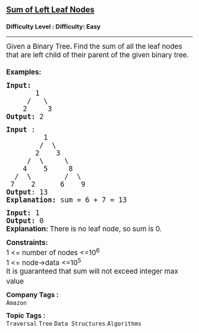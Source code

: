 <h2><a href="https://www.geeksforgeeks.org/problems/sum-of-left-leaf-nodes/1">Sum of Left Leaf Nodes</a></h2><h3>Difficulty Level : Difficulty: Easy</h3><hr><div class="problems_problem_content__Xm_eO"><p><span style="font-size: 14pt;">Given a Binary Tree<strong>. </strong>Find&nbsp;the sum of all the&nbsp;leaf nodes that are left&nbsp;child of their parent&nbsp;of the given binary tree.<br><br><strong>Examples:</strong></span></p>
<pre><span style="font-size: 14pt;"><strong>Input:
&nbsp;      </strong>1
&nbsp;    /   \
&nbsp;   2     3<strong>
Output: </strong>2
</span></pre>
<pre><span style="font-size: 14pt;"><strong>Input</strong> : 
         1
        /  \
       2    3
     /  \     \
    4    5     8 
  /  \        /  \
 7    2      6    9
<strong>Output</strong>: 13
<strong>Explanation: </strong>sum = 6 + 7 = 13</span></pre>
<pre><span style="font-size: 14pt;"><strong>Input: </strong>1<strong>
Output: </strong>0<strong><br></strong><strong style="font-family: -apple-system, BlinkMacSystemFont, 'Segoe UI', Roboto, Oxygen, Ubuntu, Cantarell, 'Open Sans', 'Helvetica Neue', sans-serif;">Explanation: </strong><span style="font-family: -apple-system, BlinkMacSystemFont, 'Segoe UI', Roboto, Oxygen, Ubuntu, Cantarell, 'Open Sans', 'Helvetica Neue', sans-serif;">There is no leaf node, so sum is 0.</span></span></pre>
<p><span style="font-size: 14pt;"><strong>Constraints:</strong><br>1 &lt;= number of nodes &lt;=10<sup>6</sup><sup><br></sup>1 &lt;= node-&gt;data &lt;=10<sup>5</sup><sup><br></sup>It is guaranteed that sum will not exceed integer max value<sup><br></sup></span></p></div><p><span style=font-size:18px><strong>Company Tags : </strong><br><code>Amazon</code>&nbsp;<br><p><span style=font-size:18px><strong>Topic Tags : </strong><br><code>Traversal</code>&nbsp;<code>Tree</code>&nbsp;<code>Data Structures</code>&nbsp;<code>Algorithms</code>&nbsp;